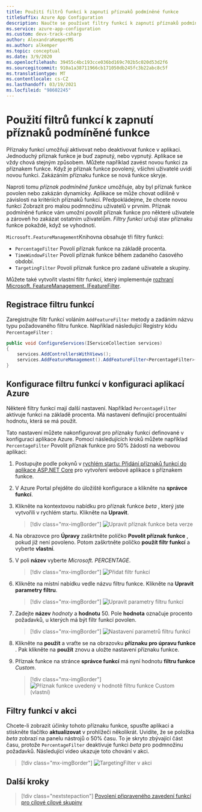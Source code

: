 ```yaml
---
title: Použití filtrů funkcí k zapnutí příznaků podmíněné funkce
titleSuffix: Azure App Configuration
description: Naučte se používat filtry funkcí k zapnutí příznaků podmíněné funkce.
ms.service: azure-app-configuration
ms.custom: devx-track-csharp
author: AlexandraKemperMS
ms.author: alkemper
ms.topic: conceptual
ms.date: 3/9/2020
ms.openlocfilehash: 39455c4bc193cce036bd169c702b5c020d53d2f6
ms.sourcegitcommit: 910a1a38711966cb171050db245fc3b22abc8c5f
ms.translationtype: MT
ms.contentlocale: cs-CZ
ms.lasthandoff: 03/19/2021
ms.locfileid: "98602245"
---
```

# <a name="use-feature-filters-to-enable-conditional-feature-flags"></a>Použití filtrů funkcí k zapnutí příznaků podmíněné funkce

Příznaky funkcí umožňují aktivovat nebo deaktivovat funkce v aplikaci. Jednoduchý příznak funkce je buď zapnutý, nebo vypnutý. Aplikace se vždy chová stejným způsobem. Můžete například zavést novou funkci za příznakem funkce. Když je příznak funkce povolený, všichni uživatelé uvidí novou funkci. Zakázáním příznaku funkce se nová funkce skryje.

Naproti tomu _příznak podmíněné funkce_ umožňuje, aby byl příznak funkce povolen nebo zakázán dynamicky. Aplikace se může chovat odlišně v závislosti na kritériích příznaků funkcí. Předpokládejme, že chcete novou funkci Zobrazit pro malou podmnožinu uživatelů v prvním. Příznak podmíněné funkce vám umožní povolit příznak funkce pro některé uživatele a zároveň ho zakázat ostatním uživatelům. _Filtry funkcí_ určují stav příznaku funkce pokaždé, když se vyhodnotí.

`Microsoft.FeatureManagement`Knihovna obsahuje tři filtry funkcí:

- `PercentageFilter` Povolí příznak funkce na základě procenta.
- `TimeWindowFilter` Povolí příznak funkce během zadaného časového období.
- `TargetingFilter` Povolí příznak funkce pro zadané uživatele a skupiny.

Můžete také vytvořit vlastní filtr funkcí, který implementuje [rozhraní Microsoft. FeatureManagement. IFeatureFilter](/dotnet/api/microsoft.featuremanagement.ifeaturefilter).

## <a name="registering-a-feature-filter"></a>Registrace filtru funkcí

Zaregistrujte filtr funkcí voláním `AddFeatureFilter` metody a zadáním názvu typu požadovaného filtru funkce. Například následující Registry kódu `PercentageFilter` :

```csharp
public void ConfigureServices(IServiceCollection services)
{
    services.AddControllersWithViews();
    services.AddFeatureManagement().AddFeatureFilter<PercentageFilter>();
}
```

## <a name="configuring-a-feature-filter-in-azure-app-configuration"></a>Konfigurace filtru funkcí v konfiguraci aplikací Azure

Některé filtry funkcí mají další nastavení. Například `PercentageFilter` aktivuje funkci na základě procenta. Má nastavení definující procentuální hodnotu, která se má použít.

Tato nastavení můžete nakonfigurovat pro příznaky funkcí definované v konfiguraci aplikace Azure. Pomocí následujících kroků můžete například `PercentageFilter` Povolit příznak funkce pro 50% žádostí na webovou aplikaci:

1. Postupujte podle pokynů v [rychlém startu: Přidání příznaků funkcí do aplikace ASP.NET Core](./quickstart-feature-flag-aspnet-core.md) pro vytvoření webové aplikace s příznakem funkce.

1. V Azure Portal přejděte do úložiště konfigurace a klikněte na **správce funkcí**.

1. Klikněte na kontextovou nabídku pro příznak funkce *beta* , který jste vytvořili v rychlém startu. Klikněte na **Upravit**.

    > [!div class="mx-imgBorder"]
    > ![Upravit příznak funkce beta verze](./media/edit-beta-feature-flag.png)

1. Na obrazovce pro **Úpravy** zaškrtněte políčko **Povolit příznak funkce** , pokud již není povoleno. Potom zaškrtněte políčko **použít filtr funkcí** a vyberte **vlastní**. 

1. V poli **název** vyberte *Microsoft. PERCENTAGE*.

    > [!div class="mx-imgBorder"]
    > ![Přidat filtr funkcí](./media/feature-flag-add-filter.png)

1. Klikněte na místní nabídku vedle názvu filtru funkce. Klikněte na **Upravit parametry filtru**.

    > [!div class="mx-imgBorder"]
    > ![Upravit parametry filtru funkcí](./media/feature-flags-edit-filter-parameters.png)

1. Zadejte **název** *hodnoty* a **hodnotu** 50. Pole **hodnota** označuje procento požadavků, u kterých má být filtr funkcí povolen.

    > [!div class="mx-imgBorder"]
    > ![Nastavení parametrů filtru funkcí](./media/feature-flag-set-filter-parameters.png)

1. Klikněte na **použít** a vraťte se na obrazovku **příznaku pro úpravu funkce** . Pak klikněte na **použít** znovu a uložte nastavení příznaku funkce.

1. Příznak funkce na stránce **správce funkcí** má nyní hodnotu **filtru funkce** *Custom*. 

    > [!div class="mx-imgBorder"]
    > ![Příznak funkce uvedený v hodnotě filtru funkce Custom (vlastní)](./media/feature-flag-filter-custom.png)

## <a name="feature-filters-in-action"></a>Filtry funkcí v akci

Chcete-li zobrazit účinky tohoto příznaku funkce, spusťte aplikaci a stiskněte tlačítko **aktualizovat** v prohlížeči několikrát. Uvidíte, že se položka *beta* zobrazí na panelu nástrojů o 50% času. To je skryto zbývající část času, protože `PercentageFilter` deaktivuje funkci *beta* pro podmnožinu požadavků. Následující video ukazuje toto chování v akci.

> [!div class="mx-imgBorder"]
> ![TargetingFilter v akci](./media/feature-flags-percentagefilter.gif)

## <a name="next-steps"></a>Další kroky

> [!div class="nextstepaction"]
> [Povolení připraveného zavedení funkcí pro cílové cílové skupiny](./howto-targetingfilter-aspnet-core.md)
